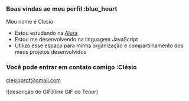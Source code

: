 ### Boas vindas ao meu perfil :blue_heart

Meu nome é Clesio

- Estou estudando na [Alura](https://www.alura.com.br)
- Estou me desenvolvendo na linguagem JavaScript
- Utilizo esse espaço para minha organização e compartilhamento dos meus projetos desenvolvidos

### Você pode entrar em contato comigo :Clésio

clesioprof@gmail.com

![descrição do GIF](link GIF do Tenor)
